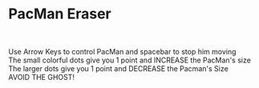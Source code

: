 <h1 class = 'title'>PacMan Eraser</h1><br> 

Use Arrow Keys to control PacMan and spacebar to stop him moving<br>
The small colorful dots give you 1 point and INCREASE the PacMan's size<br>
The larger dots give you 1 point and DECREASE the Pacman's Size<br>
AVOID THE GHOST!
